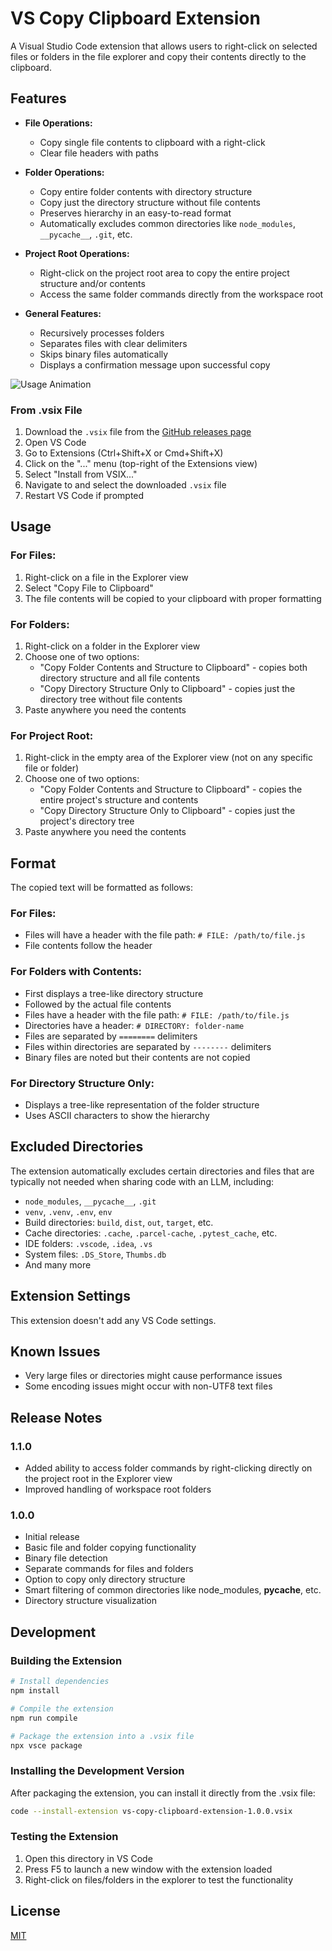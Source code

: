 # VS Copy Clipboard Extension

A Visual Studio Code extension that allows users to right-click on selected files or folders in the file explorer and copy their contents directly to the clipboard.

## Features

- **File Operations:**
  - Copy single file contents to clipboard with a right-click
  - Clear file headers with paths

- **Folder Operations:**
  - Copy entire folder contents with directory structure
  - Copy just the directory structure without file contents
  - Preserves hierarchy in an easy-to-read format
  - Automatically excludes common directories like `node_modules`, `__pycache__`, `.git`, etc.

- **Project Root Operations:**
  - Right-click on the project root area to copy the entire project structure and/or contents
  - Access the same folder commands directly from the workspace root

- **General Features:**
  - Recursively processes folders
  - Separates files with clear delimiters
  - Skips binary files automatically
  - Displays a confirmation message upon successful copy

![Usage Animation](images/usage.gif)

### From .vsix File
1. Download the `.vsix` file from the [GitHub releases page](https://github.com/cytokineking/vs-copy-clipboard-extension/releases)
2. Open VS Code
3. Go to Extensions (Ctrl+Shift+X or Cmd+Shift+X)
4. Click on the "..." menu (top-right of the Extensions view)
5. Select "Install from VSIX..."
6. Navigate to and select the downloaded `.vsix` file
7. Restart VS Code if prompted

## Usage

### For Files:
1. Right-click on a file in the Explorer view
2. Select "Copy File to Clipboard"
3. The file contents will be copied to your clipboard with proper formatting

### For Folders:
1. Right-click on a folder in the Explorer view
2. Choose one of two options:
   - "Copy Folder Contents and Structure to Clipboard" - copies both directory structure and all file contents
   - "Copy Directory Structure Only to Clipboard" - copies just the directory tree without file contents
3. Paste anywhere you need the contents

### For Project Root:
1. Right-click in the empty area of the Explorer view (not on any specific file or folder)
2. Choose one of two options:
   - "Copy Folder Contents and Structure to Clipboard" - copies the entire project's structure and contents
   - "Copy Directory Structure Only to Clipboard" - copies just the project's directory tree
3. Paste anywhere you need the contents

## Format

The copied text will be formatted as follows:

### For Files:
- Files will have a header with the file path: `# FILE: /path/to/file.js`
- File contents follow the header

### For Folders with Contents:
- First displays a tree-like directory structure
- Followed by the actual file contents
- Files have a header with the file path: `# FILE: /path/to/file.js`
- Directories have a header: `# DIRECTORY: folder-name`
- Files are separated by `========` delimiters
- Files within directories are separated by `--------` delimiters
- Binary files are noted but their contents are not copied

### For Directory Structure Only:
- Displays a tree-like representation of the folder structure
- Uses ASCII characters to show the hierarchy

## Excluded Directories

The extension automatically excludes certain directories and files that are typically not needed when sharing code with an LLM, including:

- `node_modules`, `__pycache__`, `.git`
- `venv`, `.venv`, `.env`, `env`
- Build directories: `build`, `dist`, `out`, `target`, etc.
- Cache directories: `.cache`, `.parcel-cache`, `.pytest_cache`, etc.
- IDE folders: `.vscode`, `.idea`, `.vs`
- System files: `.DS_Store`, `Thumbs.db`
- And many more

## Extension Settings

This extension doesn't add any VS Code settings.

## Known Issues

- Very large files or directories might cause performance issues
- Some encoding issues might occur with non-UTF8 text files

## Release Notes

### 1.1.0

- Added ability to access folder commands by right-clicking directly on the project root in the Explorer view
- Improved handling of workspace root folders

### 1.0.0

- Initial release
- Basic file and folder copying functionality
- Binary file detection
- Separate commands for files and folders
- Option to copy only directory structure
- Smart filtering of common directories like node_modules, __pycache__, etc.
- Directory structure visualization

## Development

### Building the Extension

```bash
# Install dependencies
npm install

# Compile the extension
npm run compile

# Package the extension into a .vsix file
npx vsce package
```

### Installing the Development Version

After packaging the extension, you can install it directly from the .vsix file:

```bash
code --install-extension vs-copy-clipboard-extension-1.0.0.vsix
```

### Testing the Extension

1. Open this directory in VS Code
2. Press F5 to launch a new window with the extension loaded
3. Right-click on files/folders in the explorer to test the functionality

## License

[MIT](LICENSE)